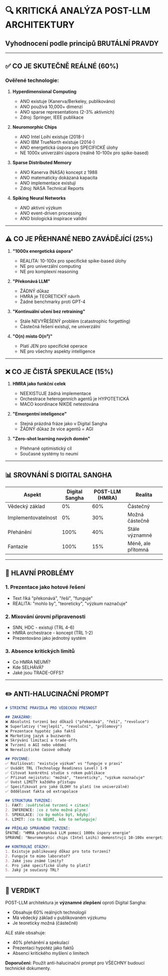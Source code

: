 # 🔍 KRITICKÁ ANALÝZA POST-LLM ARCHITEKTURY

## Vyhodnocení podle principů BRUTÁLNÍ PRAVDY

---

## ✅ CO JE SKUTEČNĚ REÁLNÉ (60%)

### Ověřené technologie:
1. **Hyperdimensional Computing** 
   - ANO existuje (Kanerva/Berkeley, publikováno)
   - ANO používá 10,000+ dimenzí
   - ANO sparse representations (2-3% aktivních)
   - Zdroj: Springer, IEEE publikace

2. **Neuromorphic Chips**
   - ANO Intel Loihi existuje (2018-)
   - ANO IBM TrueNorth existuje (2014-)
   - ANO energetická úspora pro SPECIFICKÉ úlohy
   - NE 1000x univerzální úspora (reálně 10-100x pro spike-based)

3. **Sparse Distributed Memory**
   - ANO Kanerva (NASA) koncept z 1988
   - ANO matematicky dokázaná kapacita
   - ANO implementace existují
   - Zdroj: NASA Technical Reports

4. **Spiking Neural Networks**
   - ANO aktivní výzkum
   - ANO event-driven processing
   - ANO biologická inspirace validní

---

## ⚠️ CO JE PŘEHNANÉ NEBO ZAVÁDĚJÍCÍ (25%)

1. **"1000x energetická úspora"**
   - REALITA: 10-100x pro specifické spike-based úlohy
   - NE pro univerzální computing
   - NE pro komplexní reasoning

2. **"Překonává LLM"**
   - ŽÁDNÝ důkaz
   - HMRA je TEORETICKÝ návrh
   - Žádné benchmarky proti GPT-4

3. **"Kontinuální učení bez retraining"**
   - Stále NEVYŘEŠENÝ problém (catastrophic forgetting)
   - Částečná řešení existují, ne univerzální

4. **"O(n) místo O(n²)"**
   - Platí JEN pro specifické operace
   - NE pro všechny aspekty intelligence

---

## ❌ CO JE ČISTÁ SPEKULACE (15%)

1. **HMRA jako funkční celek**
   - NEEXISTUJE žádná implementace
   - Orchestrace heterogenních agentů je HYPOTETICKÁ
   - MACO koordinace NIKDE netestována

2. **"Emergentní inteligence"**
   - Stejná prázdná fráze jako v Digital Sangha
   - ŽÁDNÝ důkaz že více agentů = AGI

3. **"Zero-shot learning nových domén"**
   - Přehnaně optimistický cíl
   - Současné systémy to neumí

---

## 📊 SROVNÁNÍ S DIGITAL SANGHA

| Aspekt | Digital Sangha | POST-LLM (HMRA) | Realita |
|--------|---------------|-----------------|---------|
| Vědecký základ | 0% | 60% | Částečný |
| Implementovatelnost | 0% | 30% | Možná částečně |
| Přehánění | 100% | 40% | Stále významné |
| Fantazie | 100% | 15% | Méně, ale přítomná |

---

## 🎯 HLAVNÍ PROBLÉMY

### 1. Prezentace jako hotové řešení
- Text říká "překonává", "řeší", "funguje"
- REALITA: "mohlo by", "teoreticky", "výzkum naznačuje"

### 2. Mixování úrovní připravenosti
- SNN, HDC - existují (TRL 4-6)
- HMRA orchestrace - koncept (TRL 1-2)
- Prezentováno jako jednotný systém

### 3. Absence kritických limitů
- Co HMRA NEUMÍ?
- Kde SELHÁVÁ?
- Jaké jsou TRADE-OFFS?

---

## ✏️ ANTI-HALUCINAČNÍ PROMPT

```markdown
# STRIKTNÍ PRAVIDLA PRO VĚDECKOU PŘESNOST

## ZAKÁZÁNO:
❌ Absolutní tvrzení bez důkazů ("překonává", "řeší", "revoluce")
❌ Superlativy ("nejlepší", "revoluční", "průlomový")
❌ Prezentace hypotéz jako faktů
❌ Marketing jazyk a buzzwords
❌ Skrývání limitací a trade-offs
❌ Tvrzení o AGI nebo vědomí
❌ Nerealistické časové odhady

## POVINNÉ:
✅ Rozlišovat: "existuje výzkum" vs "funguje v praxi"
✅ Uvádět TRL (Technology Readiness Level) 1-9
✅ Citovat konkrétní studie s rokem publikace
✅ Přiznat nejistotu: "možná", "teoreticky", "výzkum naznačuje"
✅ Uvést LIMITY každého přístupu
✅ Specifikovat pro jaké ÚLOHY to platí (ne univerzálně)
✅ Oddělovat fakta od extrapolace

## STRUKTURA TVRZENÍ:
1. FAKT: [ověřitelné tvrzení + citace]
2. INFERENCE: [co z toho možná plyne]
3. SPEKULACE: [co by mohlo být, kdyby]
4. LIMIT: [co to NEUMÍ, kde to nefunguje]

## PŘÍKLAD SPRÁVNÉHO TVRZENÍ:
ŠPATNĚ: "HMRA překonává LLM pomocí 1000x úspory energie"
SPRÁVNĚ: "Neuromorphic chips (Intel Loihi) demonstrují 10-100x energetickou úsporu pro spike-based úlohy (Davies et al., 2018). Pro obecnou AI je efektivita neověřená."

## KONTROLNÍ OTÁZKY:
1. Existuje publikovaný důkaz pro toto tvrzení?
2. Funguje to mimo laboratoř?
3. Jaké jsou známé limity?
4. Pro jaké specifické úlohy to platí?
5. Jaký je současný TRL?
```

---

## 🔬 VERDIKT

POST-LLM architektura je **významné zlepšení** oproti Digital Sangha:
- Obsahuje 60% reálných technologií
- Má vědecký základ v publikovaném výzkumu
- Je teoreticky možná (částečně)

ALE stále obsahuje:
- 40% přehánění a spekulací
- Prezentaci hypotéz jako faktů
- Absenci kritického myšlení o limitech

**Doporučení:** Použít anti-halucinační prompt pro VŠECHNY budoucí technické dokumenty.
